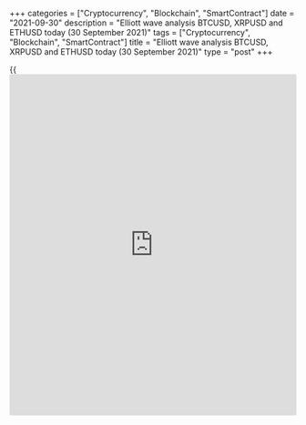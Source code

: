 +++
categories = ["Cryptocurrency", "Blockchain", "SmartContract"]
date = "2021-09-30"
description = "Elliott wave analysis BTCUSD, XRPUSD and ETHUSD today (30 September 2021)"
tags = ["Cryptocurrency", "Blockchain", "SmartContract"]
title = "Elliott wave analysis BTCUSD, XRPUSD and ETHUSD today (30 September 2021)"
type = "post"
+++

{{<iframe id="large-banner" src="https://www.bounty.group/#slide=12.0" width="100%" height="600" scrolling="no" style="border: 0px solid rgb(216, 221, 230); border-radius: 3px;">}}

2021-09-30

2021-09-30

Short-term forecast for BTCUSD, XRPUSD and ETHUSD 30.09.2021Roman Onegin

I welcome my readers!

I have prepared a short-term cryptocurrency forecast based on Elliott
wave analysis of Bitcoin, Ripple, and Ethereum. I offer entry signals to
trade each cryptocurrency.

All three cryptocurrency pairs are expecting a downward price movement
in the near future.

The article covers the following subjects:

##  **Elliott wave Bitcoin analysis**

The development of the BTCUSD market implies a downward movement within
a new bearish wave that is unfolding in the form of an impulse. On the
hourly timeframe, the structure of sub-wave 1 in the form of an impulse,
and the structure of corrective wave 2 in the form of a zigzag
[A]-[B]-[C] can be seen. Shortly, the price is expected to decline
within impulse 3 below the level of 39500.00. One could enter sell
trades in the current situation.

### Trading plan for [BTCUSD][1] today:

Sell 43640.00, TP 39500.00

* * *

##  **Elliott wave Ripple analysis**

The XRPUSD market suggests the development of a new downward impulse
wave, which is part of a larger corrective wave. After the completion of
sub-waves 1 and 2, the market continued to decline within the third
wave, which is unfolding as an impulse. It is assumed that the
development of the corrective subwave [2] in the form of a zigzag
(A)-(B)-(C) has been recently completed. In the near future, a decline
is expected within the bearish wave [3] below the level of 0.805. One
could enter sell trades in the current situation.

### Trading plan for [XRPUSD][2] **** today:

Sell 0.953, TP 0.805

* * *

##  **Elliott wave Ethereum analysis**

The ETHUSD, like other major cryptocurrencies, is developing a new
downward wave in the form of an impulse. Currently, the market is
developing the initial part of the third wave, in which the sub-waves
[1] and [2] are completed. In the near future, the market is expected to
fall within impulse [3] below the level of 2643.00. In the current
situation, it is profitable to enter short trades.

### Trading plan for [ETHUSD][3] **** today:

Sell 3024.17, TP 2643.00

* * *

P.S. Did you like my article? Share it in social networks: it will be
the best “thank you" :)

Ask me questions and comment below. I’ll be glad to answer your
questions and give necessary explanations.

 **Useful links:**

  * I recommend trying to trade with a reliable broker [here][4]. The system allows you to trade by yourself or copy successful traders from all across the globe.
  * Use my promo-code BLOG for getting deposit bonus 50% on LiteForex platform. Just enter this code in the appropriate field while [depositing][5] your trading account.
  * Telegram chat for traders: <t.me/liteforexengchat>. We are sharing the signals and trading experience
  * Telegram channel with high-quality analytics, Forex reviews, training articles, and other useful things for traders <t.me/liteforex>

## Price chart of BTCUSD in real time mode

The content of this article reflects the author’s opinion and does not
necessarily reflect the official position of LiteForex. The material
published on this page is provided for informational purposes only and
should not be considered as the provision of investment advice for the
purposes of Directive 2004/39/EC.

Rate this article:

{{value}}

( {{count}} {{title}} )

   1. my.liteforex.com/trading/chart?symbol=BTCUSD
   2. my.liteforex.com/trading/chart?symbol=XRPUSD
   3. my.liteforex.com/trading/chart?symbol=ETHUSD
   4. my.liteforex.com/?category=analysts-opinions&slug=short-term-forecast-for-[BTC](https://www.playgroundfx.com/blog/who-is-the-creator-of-bitcoin/)usd-xrpusd-and-ethusd-30092021&openPopup=%2Fregistration%2Fpopup&utm_source=blog&utm_medium=article&utm_campaign=bonus
   5. my.liteforex.com/deposit/?category=analysts-opinions&slug=short-term-forecast-for-[BTC](https://www.playgroundfx.com/blog/who-is-the-creator-of-bitcoin/)usd-xrpusd-and-ethusd-30092021&promo_code=BLOG&utm_source=blog&utm_medium=article&utm_campaign=bonus